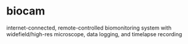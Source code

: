 # biocam
internet-connected, remote-controlled biomonitoring system with widefield/high-res microscope, data logging, and timelapse recording

